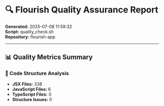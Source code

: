 # 🔍 Flourish Quality Assurance Report

**Generated:** 2025-07-08 11:59:32  
**Script:** quality_check.sh  
**Repository:** flourish-app

---

## 📊 Quality Metrics Summary

### 📁 Code Structure Analysis

- **JSX Files:** 338
- **JavaScript Files:** 6  
- **TypeScript Files:** 0
- **Structure Issues:** 0

